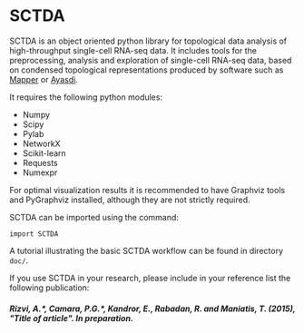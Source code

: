 # SCTDA
SCTDA is an object oriented python library for topological data analysis of high-throughput single-cell RNA-seq
data. It includes tools for the preprocessing, analysis and exploration of single-cell RNA-seq data, based on condensed topological representations produced by software such as [Mapper](http://danifold.net/mapper/) or [Ayasdi](http://www.ayasdi.com/).

It requires the following python modules:

- Numpy
- Scipy
- Pylab
- NetworkX
- Scikit-learn
- Requests
- Numexpr

For optimal visualization results it is recommended to have Graphviz tools and PyGraphviz installed, although they are not strictly required.

SCTDA can be imported using the command:

`import SCTDA`

A tutorial illustrating the basic SCTDA workflow can be found in directory `doc/`. 

If you use SCTDA in your research, please include in your reference list the following publication:

##### Rizvi, A.\*, Camara, P.G.\*, Kandror, E., Rabadan, R. and Maniatis, T. (2015), "Title of article". _In preparation._

